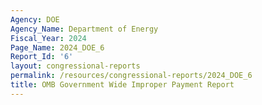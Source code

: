 ```yaml
---
Agency: DOE
Agency_Name: Department of Energy
Fiscal_Year: 2024
Page_Name: 2024_DOE_6
Report_Id: '6'
layout: congressional-reports
permalink: /resources/congressional-reports/2024_DOE_6
title: OMB Government Wide Improper Payment Report
---
```


